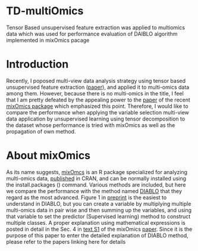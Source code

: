# TD-multiOmics
Tensor Based unsupervised feature extraction was applied to multiomics data which was used for performance evaluation of DAIBLO algorithm implemented in mixOmics pacage

# Introduction

Recently, I poposed multi-view data analysis strategy using tensor based unsupervised feature extraction ([paper](https://www.ncbi.nlm.nih.gov/pubmed/28841719)), and applied it to multi-omics data among them. However, because there is no multi-omics in the title, I feel that I am pretty defeated by the appealing power to the [paper](https://doi.org/10.1371/journal.pcbi.1005752) of the recent [mixOmics package](http://mixomics.org/) which emphasized this point. Therefore, I would like to compare the performance when applying the variable selection multi-view data application by unsupervised learning using tensor decomposition to the dataset whose performance is tried with mixOmics as well as the propagation of own method.

# About mixOmics

As its name suggests, [mixOmcs](http://mixomics.org/) is an R package specialized for analyzing multi-omics data, [published](https://cran.r-project.org/web/packages/mixOmics/index.html) in CRAN, and can be normally installed using the install.packages () command. Various methods are included, but here we compare the performance with the method named [DIABLO](http://mixomics.org/mixdiablo/) that they regard as the most advanced. Figure 1 in [preprint](https://www.biorxiv.org/content/early/2016/08/03/067611) is the easiest to understand in DIABLO, but you can create a variable by multiplying multiple multi-omics data in pair wise and then summing up the variables, and using that variable to set the predictor (Supervised learning) method to construct multiple classes. A proper explanation using mathematical expressions is posted in detail in the Sec. 4 in [text S1](https://doi.org/10.1371/journal.pcbi.1005752.s001) of the mixOmics [paper](https://www.ncbi.nlm.nih.gov/pubmed/29099853). Since it is the purpose of this paper to enter the detailed explanation of DIABLO method, please refer to the papers linking here for details
